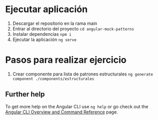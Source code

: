 # Ejecutar aplicación

1. Descargar el repositorio en la rama main
2. Entrar al directorio del proyecto `cd angular-mock-patterns`
3. Instalar dependencias `npm i`
4. Ejecutar la aplicación `ng serve`

# Pasos para realizar ejercicio

1. Crear componente para lista de patrones estructurales `ng generate component ./components/estructurales`

## Further help

To get more help on the Angular CLI use `ng help` or go check out the [Angular CLI Overview and Command Reference](https://angular.io/cli) page.
